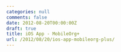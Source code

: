 ```yaml
---
categories: null
comments: false
date: 2012-08-20T00:00:00Z
draft: true
title: iOS App - MobileOrg+
url: /2012/08/20/ios-app-mobileorg-plus/
---
```

